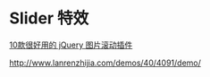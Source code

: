 Slider 特效
===

[10款很好用的 jQuery 图片滚动插件](http://www.yyyweb.com/370.html)

http://www.lanrenzhijia.com/demos/40/4091/demo/
